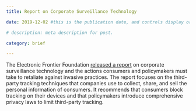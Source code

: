 ```yaml
---
title: Report on Corporate Surveillance Technology

date: 2019-12-02 #this is the publication date, and controls display order.

# description: meta description for post.

category: brief

---
```


The Electronic Frontier Foundation [released a report][l1] on corporate surveillance technology and the actions consumers and policymakers must take to retaliate against invasive practices. The report focuses on the third-party tracking techniques that companies use to collect, share, and sell the personal information of consumers. It recommends that consumers block tracking on their devices and that policymakers introduce comprehensive privacy laws to limit third-party tracking. 

[l1]: https://www.eff.org/wp/behind-the-one-way-mirror
